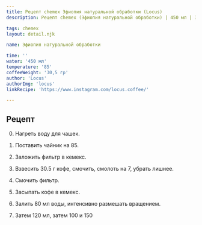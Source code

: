 ```yaml
---
title: Рецепт chemex Эфиопия натуральной обработки (Locus)
description: Рецепт chemex (Эфиопия натуральной обработки) | 450 мл | 30.5 г

tags: chemex
layout: detail.njk

name: Эфиопия натуральной обработки

time: ''
water: '450 мл'
temperature: '85'
coffeeWeight: '30,5 гр'
author: 'Locus'
authorImg: 'locus'
linkRecipe: 'https://www.instagram.com/locus.coffee/'

---
```


## Рецепт

0. Нагреть воду для чашек.

1. Поставить чайник на 85.

2. Заложить фильтр в кемекс.

3. Взвесить 30.5 г кофе, смочить, смолоть на 7, убрать лишнее.

4. Смочить фильтр.

5. Засыпать кофе в кемекс.

6. Залить 80 мл воды, интенсивно размешать вращением.

7. Затем 120 мл, затем 100 и 150

<br>

